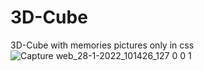 # 3D-Cube
3D-Cube with memories pictures only in css
![Capture web_28-1-2022_101426_127 0 0 1](https://user-images.githubusercontent.com/75976059/151521222-fe487ab3-47d3-4e91-a127-f3015fd979e8.jpeg)
